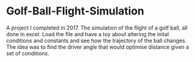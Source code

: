 # Golf-Ball-Flight-Simulation
A project I completed in 2017. The simulation of the flight of a golf ball, all done in excel. 
Load the file and have a toy about altering the inital conditions and constants and see how the trajectory of the ball changes. The idea was to find the driver angle that would optimise distance given a set of conditions.
